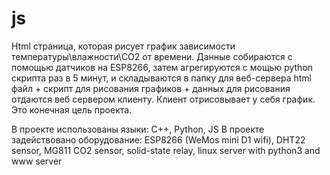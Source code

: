 # js
Html страница, которая рисует график зависимости температуры\влажности\CO2 от времени.
Данные собираются с помощью датчиков на ESP8266, затем агрегируются с мощью python скрипта раз в 5 минут, и складываются в папку для веб-сервера
html файл + скрипт для рисования графиков + данных для рисования отдаются веб сервером клиенту.
Клиент отрисовывает у себя график.
Это конечная цель проекта.

В проекте использованы языки: С++, Python, JS
В проекте задействовано оборудование: ESP8266 (WeMos mini D1 wifi), DHT22 sensor, MG811 CO2 sensor, solid-state relay, linux server with python3 and www server
